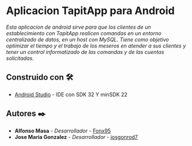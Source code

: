 # Aplicacion TapitApp para Android

_Esta aplicacion de android sirve para que los clientes de un establecimiento con TapitApp realicen comandas en un entorno centralizado de datos, en un host con MySQL. Tiene como objetivo optimizar el tiempo y el trabajo de los meseros en atender a sus clientes y tener un control informatizado de las comandas y de las cuentas solicitadas._

## Construido con 🛠️

* [Android Studio](https://developer.android.com/studio?hl=es&gclid=Cj0KCQiA3-yQBhD3ARIsAHuHT64dn8gOXrjVaUEN138d4JawBqO1tNgB4bufpTwjVf33Uht06hPlrPgaAqcoEALw_wcB&gclsrc=aw.ds) - IDE con SDK 32 Y minSDK 22

## Autores ✒️

* **Alfonso Masa** - *Desarrollador* - [Fonx95](https://github.com/Fonx95)
* **Jose Maria Gonzalez** - *Desarrollador* - [josgonrod7](https://github.com/josgonrod7)

